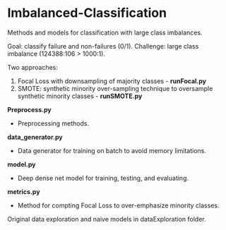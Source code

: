 # Imbalanced-Classification
Methods and models for classification with large class imbalances. 

Goal: classify failure and non-failures (0/1). 
Challenge: large class imbalance (124388:106 > 1000:1).

Two approaches:
  1. Focal Loss with downsampling of majority classes - **runFocal.py**
  2. SMOTE: synthetic minority over-sampling technique to oversample synthetic minority classes - **runSMOTE.py**
  
**Preprocess.py**
  - Preprocessing methods. 
  
**data_generator.py**
  - Data generator for training on batch to avoid memory limitations.  
  
**model.py**
  - Deep dense net model for training, testing, and evaluating.
  
**metrics.py**
  - Method for compting Focal Loss to over-emphasize minority classes. 
  
Original data exploration and naive models in dataExploration folder. 
